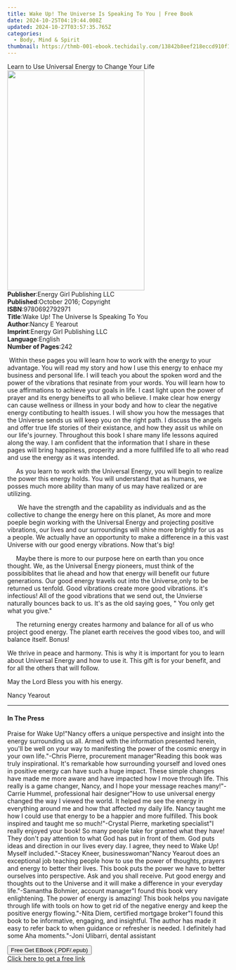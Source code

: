 ```yaml
---
title: Wake Up! The Universe Is Speaking To You | Free Book
date: 2024-10-25T04:19:44.008Z
updated: 2024-10-27T03:57:35.765Z
categories:
  - Body, Mind & Spirit
thumbnail: https://thmb-001-ebook.techidaily.com/13842b8eef218eccd910f1451a4c3b53b1e037dee8aa2138ffeed69ce27940ec.jpg
---
```

<main id="book-container">
  <div class="flex flex-col">
    <div class="book-brief flex-1 py-6 px-4 sm:p-6 md:py-10 md:px-8">
      <!-- brief-->
      <div class="book-brief-main">
        Learn to Use Universal Energy to Change Your Life
      </div>
    </div>
    <div
      class="book-meta-info flex-1 grid gap-4 col-start-1 col-end-3 row-start-1 sm:mb-6 sm:grid-cols-4 lg:gap-6 lg:col-start-2 lg:row-end-6 lg:row-span-6 lg:mb-0"
    >
      <div
        class="book-meta-info-left place-content-center mt-4 p-4 text-sm leading-6 col-start-2 col-span-2 dark:text-slate-400"
      >
        <img
          class="w-full h-500 object-cover rounded-lg sm:h-255 sm:col-span-2 lg:col-span-full"
          src="https://img-001-ebook.techidaily.com/187ad8da0d8e97d6d8595c845798feab2ebc1a788ec9363a6b92dc99369e488a.jpg"
          alt=""
          width="312"
          height="500"
        />
      </div>
      <div
        class="book-meta-info-right mt-2 col-start-1 row-start-2 col-span-3 self-center"
      >
        <!-- meta data  -->
        <div class="flex flex-col px-4 md:px-8">
          <div class="flex-1">
            <strong>Publisher</strong>:<span class="px-2"
              >Energy Girl Publishing LLC</span
            >
          </div>
          <div class="flex-1">
            <strong>Published</strong>:<span class="px-2"
              >October 2016; Copyright</span
            >
          </div>
          <div class="flex-1">
            <strong>ISBN</strong>:<span class="px-2">9780692792971</span>
          </div>
          <div class="flex-1">
            <strong>Title</strong>:<span class="px-2"
              >Wake Up! The Universe Is Speaking To You</span
            >
          </div>
          <div class="flex-1">
            <strong>Author</strong>:<span class="px-2">Nancy E Yearout</span>
          </div>
          <div class="flex-1">
            <strong>Imprint</strong>:<span class="px-2"
              >Energy Girl Publishing LLC</span
            >
          </div>
          <div class="flex-1">
            <strong>Language</strong>:<span class="px-2">English</span>
          </div>
          <div class="flex-1">
            <strong>Number of Pages</strong>:<span class="px-2">242</span>
          </div>
        </div>
      </div>
    </div>
    <div class="book-description flex-1 py-6 px-4 sm:p-6 md:py-10 md:px-8">
      <div class="book-description-main">
        <div accordion-content="" id="description">
          <p>
            &nbsp;Within these pages you will learn how to work with the energy
            to your advantage. You will read my story and how I use this energy
            to enhace my business and personal life. I will teach you about the
            spoken word and the power of the vibrations that resinate from your
            words. You will learn how to use affirmations to achieve&nbsp;your
            goals in life. I cast light upon the power of prayer and its energy
            beneifts to all who believe. I make clear how energy can cause
            wellness or illness in your body and how to clear&nbsp;the negative
            energy contibuting to health issues. I will show you how the
            messages that the Universe sends us will keep you on the right path.
            I discuss the angels and offer true life stories of their existance,
            and how they assit us while on our life's journey. Throughout this
            book I share many life lessons aquired along the way. I am confident
            that the information&nbsp;that I share in these pages will bring
            happiness, properity&nbsp;and a more fullfilled life to all who read
            and use the energy&nbsp;as it was intended.&nbsp;
          </p>
          <p>
            &nbsp; &nbsp; &nbsp;As you learn to work with the Universal Energy,
            you will begin to realize the power this energy holds. You will
            understand that as humans, we posses much more ability than many of
            us may have realized or are utilizing.
          </p>
          <p>
            &nbsp; &nbsp; &nbsp; We have the strength and the capability as
            individuals and as the collective to change the energy here on this
            planet, As more and more poeple begin working with the Universal
            Energy and projecting positive vibrations, our lives and our
            surroundings will shine more brightly for us as a people. We
            actually have an opportunity to make a difference&nbsp;in a this
            vast Universe with our good energy vibrations. Now that's big!&nbsp;
          </p>
          <p>
            &nbsp; &nbsp; &nbsp;Maybe there is more to our purpose here on earth
            than&nbsp;you once thought. We, as the Universal Energy pioneers,
            must think of the possibiblites that lie ahead and how that energy
            will benefit our future generations. Our&nbsp;good energy travels
            out into the Universe,only to be returned us tenfold. Good
            vibrations create more good vibrations. it's infectious! All of the
            good vibrations that&nbsp;we send out, the Unvierse naturally
            bounces back to us. It's as the old saying goes, " You only get what
            you give."
          </p>
          <p>
            &nbsp; &nbsp; &nbsp;The returning energy creates harmony and balance
            for all of us who project good energy. The planet earth receives the
            good vibes&nbsp;too, and will balance itself. Bonus!
          </p>
          <p>
            We thrive in peace and harmony. This is why it is important for you
            to learn about Universal Energy and how to use it. This gift is for
            your benefit, and for all the others that will follow.
          </p>
          <p>May the Lord Bless you with his energy.</p>
          <p>Nancy Yearout</p>
        </div>
        <div class="accordion-fader"></div>
      </div>
    </div>
    <div class="book-excerpts flex-1 py-6 px-4 sm:p-6 md:py-10 md:px-8">
      <!-- excerpts-->
      <div class="book-excerpts-main">
        <hr />
        <h4 class="placeholder placeholder-heading">
          <span>In The Press</span>
        </h4>
        <p>
          Praise for Wake Up!"Nancy offers a unique perspective and insight into
          the energy surrounding us all. Armed with the information presented
          herein, you'll be well on your way to manifesting the power of the
          cosmic energy in your own life."-Chris Pierre, procurement
          manager"Reading this book was truly inspirational. It's remarkable how
          surrounding yourself and loved ones in positive energy can have such a
          huge impact. These simple changes have made me more aware and have
          impacted how I move through life. This really is a game changer,
          Nancy, and I hope your message reaches many!"-Carrie Hummel,
          professional hair designer"How to use universal energy changed the way
          I viewed the world. It helped me see the energy in everything around
          me and how that affected my daily life. Nancy taught me how I could
          use that energy to be a happier and more fulfilled. This book inspired
          and taught me so much!"-Crystal Pierre, marketing specialist"I really
          enjoyed your book! So many people take for granted what they have!
          They don't pay attention to what God has put in front of them. God
          puts ideas and direction in our lives every day. I agree, they need to
          Wake Up! Myself included."-Stacey Kneer, businesswoman"Nancy Yearout
          does an exceptional job teaching people how to use the power of
          thoughts, prayers and energy to better their lives. This book puts the
          power we have to better ourselves into perspective. Ask and you shall
          receive. Put good energy and thoughts out to the Universe and it will
          make a difference in your everyday life."-Samantha Bohmier, account
          manager"I found this book very enlightening. The power of energy is
          amazing! This book helps you navigate through life with tools on how
          to get rid of the negative energy and keep the positive energy
          flowing."-Nita Diem, certified mortgage broker"I found this book to be
          informative, engaging, and insightful. The author has made it easy to
          refer back to when guidance or refresher is needed. I definitely had
          some Aha moments."-Joni Ulibarri, dental assistant
        </p>
      </div>
    </div>
    <div
      class="book-about-author flex-1 py-6 px-4 sm:p-6 md:py-10 md:px-8"
    ></div>
    <div class="book-free-get flex-1 py-6 px-4 sm:p-6 md:py-10 md:px-8">
      <button
        id="btn-free-get"
        class="bg-blue-500 hover:bg-blue-700 text-white font-bold py-2 px-4 rounded"
      >
        Free Get EBook (.PDF/.epub)
      </button>
      <div id="countdown-display" class="px-2 text-lg mt-2"></div>
      <a
        id="free-link"
        class="hidden bg-blue-500 hover:bg-blue-700 text-white font-bold py-2 px-4 rounded"
        href="https://www.ebooks.com/en-us/book/209845916/wake-up-the-universe-is-speaking-to-you/nancy-e-yearout/"
        target="_blank"
        >Click here to get a free link</a
      >
    </div>
    <script>
      let countdownTime = 0;
      let countdownInterval = null;
      document
        .getElementById('btn-free-get')
        .addEventListener('click', startCountdown);
      function startCountdown() {
        countdownTime = new Date().getTime() + 60000 * 3;
        countdownInterval = setInterval(updateCountdown, 1000);
        document.getElementById('btn-free-get').disabled = true;
        document
          .getElementById('btn-free-get')
          .classList.add('bg-gray-500', 'cursor-not-allowed');
      }
      function updateCountdown() {
        let currentTime = new Date().getTime();
        let timeLeft = countdownTime - currentTime;
        let secondsLeft = Math.floor(timeLeft / 1000);
        document.getElementById('countdown-display').innerHTML =
          `Remaining time: ${secondsLeft} seconds.`;
        if (secondsLeft <= 0) {
          clearInterval(countdownInterval);
          document.getElementById('btn-free-get').classList.add('hidden');
          document.getElementById('free-link').classList.remove('hidden');
          document.getElementById('countdown-display').innerHTML = '';
        }
      }
    </script>
  </div>
</main>

<ins class="adsbygoogle"
      style="display:block"
      data-ad-client="ca-pub-7571918770474297"
      data-ad-slot="8358498916"
      data-ad-format="auto"
      data-full-width-responsive="true"></ins>
    